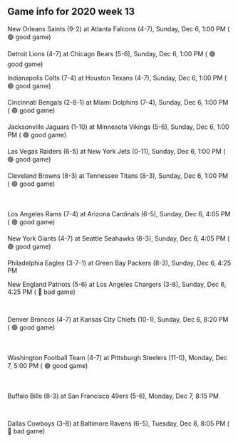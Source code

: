 ## Game info for 2020 week 13
New Orleans Saints (9-2) at Atlanta Falcons (4-7), Sunday, Dec 6, 1:00 PM (	:green_circle: good game)

Detroit Lions (4-7) at Chicago Bears (5-6), Sunday, Dec 6, 1:00 PM (	:green_circle: good game)

Indianapolis Colts (7-4) at Houston Texans (4-7), Sunday, Dec 6, 1:00 PM (	:green_circle: good game)

Cincinnati Bengals (2-8-1) at Miami Dolphins (7-4), Sunday, Dec 6, 1:00 PM (	:green_circle: good game)

Jacksonville Jaguars (1-10) at Minnesota Vikings (5-6), Sunday, Dec 6, 1:00 PM (	:green_circle: good game)

Las Vegas Raiders (6-5) at New York Jets (0-11), Sunday, Dec 6, 1:00 PM (	:green_circle: good game)

Cleveland Browns (8-3) at Tennessee Titans (8-3), Sunday, Dec 6, 1:00 PM (	:green_circle: good game)


<br/>

Los Angeles Rams (7-4) at Arizona Cardinals (6-5), Sunday, Dec 6, 4:05 PM (	:green_circle: good game)

New York Giants (4-7) at Seattle Seahawks (8-3), Sunday, Dec 6, 4:05 PM (	:green_circle: good game)

Philadelphia Eagles (3-7-1) at Green Bay Packers (8-3), Sunday, Dec 6, 4:25 PM

New England Patriots (5-6) at Los Angeles Chargers (3-8), Sunday, Dec 6, 4:25 PM (	:red_circle: bad game)


<br/>

Denver Broncos (4-7) at Kansas City Chiefs (10-1), Sunday, Dec 6, 8:20 PM (	:green_circle: good game)


<br/>

Washington Football Team (4-7) at Pittsburgh Steelers (11-0), Monday, Dec 7, 5:00 PM (	:green_circle: good game)


<br/>

Buffalo Bills (8-3) at San Francisco 49ers (5-6), Monday, Dec 7, 8:15 PM


<br/>

Dallas Cowboys (3-8) at Baltimore Ravens (6-5), Tuesday, Dec 8, 8:05 PM (	:red_circle: bad game)

